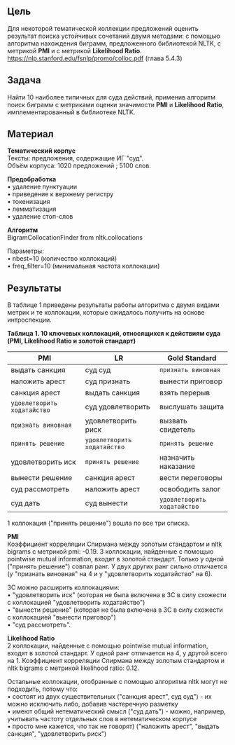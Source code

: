 ## Цель
Для некоторой тематической коллекции предложений оценить результат поиска устойчивых сочетаний двумя методами: с помощью алгоритма нахождения биграмм, предложенного библиотекой NLTK, с метрикой **PMI** и с метрикой **Likelihood Ratio**.  
https://nlp.stanford.edu/fsnlp/promo/colloc.pdf (глава 5.4.3)

## Задача
Найти 10 наиболее типичных для суда действий, применив алгоритм поиск биграмм с метриками оценки значимости **PMI** и **Likelihood Ratio**, имплементированный в библиотеке NLTK.

## Материал

**Тематический корпус**  
Тексты: предложения, содержащие ИГ "суд".  
Объём корпуса: 1020 предложений ; 5100 слов.  

**Предобработка**  
• удаление пунктуации  
•	приведение к верхнему регистру  
•	токенизация  
•	лемматизация  
•	удаление стоп-слов 

**Алгоритм**  
BigramCollocationFinder from nltk.collocations  
  
Параметры:  
•	nbest=10 (количество коллокаций)  
•	freq_filter=10 (минимальная частота коллокации)  

## Результаты
В таблице 1 приведены результаты работы алгоритма с двумя видами метрик и те коллокации, которые ожидалось получить на основе интроспекции.  

**Таблица 1. 10 ключевых коллокаций, относящихся к действиям суда (PMI, Likelihood Ratio и золотой стандарт)**

PMI|LR|Gold Standard
---|--|-------------
выдать санкция|суд суд|`признать виновная`
наложить арест|суд признать|вынести приговор
санкция арест|выдать санкция|взять перерыв
`удовлетворить ходатайство`|суд удовлетворить|выслушать защита
`признать виновная`|удовлетворить риск|вызвать свидетель
`принять решение`|`удовлетворить ходатайство`|`принять решение`
удовлетворить иск|`принять решение`|назначить наказание
вынести решение|санкция арест|вести переговоры
суд рассмотреть|наложить арест|освободить залог
суд дать|суд вынести|`удовлетворить ходатайство`

1 коллокация ("принять решение") вошла по все три списка.  

**PMI**  
Коэффициент корреляции Спирмана между золотым стандартом и nltk bigrams с метрикой pmi:  -0.19. 
3 коллокации, найденные с помощью pointwise mutual information, входят в золотой стандарт. Только у одной ("принять решение") совпал ранг. У двух других ранг сильно отличается (у "признать виновная" на 4 и у "удовлетворить ходатайство" на 6).  
  
ЗС можно расширить коллокациями:  
• "удовлетворить иск" (которая не была включена в ЗС в силу схожести с коллокацией "удовлетворить ходатайство")  
• "вынести решение" (которая не была включена в ЗС в силу схожести с коллокацией "вынести приговор")  
• "суд рассмотреть".  

**Likelihood Ratio**  
2 коллокации, найденные с помощью pointwise mutual information, входят в золотой стандарт. У одной ранг отличается на 4, у другой всего на 1.
Коэффициент корреляции Спирмана между золотым стандартом и nltk bigrams с метрикой likelihood ratio:  0.12.  

Остальные коллокации, отобранные с помощью алгоритма nltk могут не подходить, потому что:  
• состоят из двух существительных ("санкция арест", суд суд") - их можно исключить либо, добавив частеречную разметку  
• имеют общий нетематический смысл ("суд дать") - можно, например, учитывать частоту отдельных слов в нетематическом корпусе  
• просто мне кажется, что так не говорят) ("наложить арест", "выдать санкция", "удовлетворить риск")  
